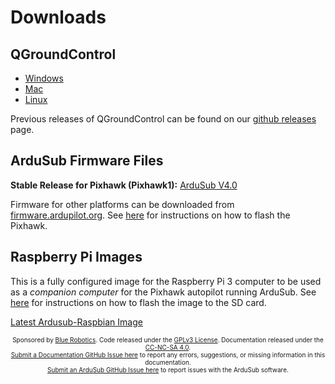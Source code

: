# Downloads

## QGroundControl

- [Windows](https://s3-us-west-2.amazonaws.com/qgroundcontrol/latest/QGroundControl-installer.exe)
- [Mac](https://s3-us-west-2.amazonaws.com/qgroundcontrol/latest/QGroundControl.dmg)
- [Linux](https://s3-us-west-2.amazonaws.com/qgroundcontrol/latest/QGroundControl.AppImage)

Previous releases of QGroundControl can be found on our [github releases](https://github.com/bluerobotics/qgroundcontrol/releases) page.

## ArduSub Firmware Files

**Stable Release for Pixhawk (Pixhawk1):** <i class="fa fa-download" aria-hidden="true"></i> [ArduSub V4.0](https://firmware.ardupilot.org/Sub/stable/Pixhawk1/ardusub.apj)

Firmware for other platforms can be downloaded from [firmware.ardupilot.org](https://firmware.ardupilot.org/). See [here](https://www.ardusub.com/getting-started/installation.html#ardusub) for instructions on how to flash the Pixhawk.

## Raspberry Pi Images

This is a fully configured image for the Raspberry Pi 3 computer to be used as a *companion computer* for the Pixhawk autopilot running ArduSub. See [here](https://www.ardusub.com/getting-started/installation.html#raspberry-pi) for instructions on how to flash the image to the SD card.

<i class="fa fa-download" aria-hidden="true"></i> [Latest Ardusub-Raspbian Image](https://s3.amazonaws.com/downloads.bluerobotics.com/Pi/stable/ardusub-raspbian.img.zip)

<p style="font-size:10px; text-align:center">
Sponsored by <a href="http://www.bluerobotics.com/">Blue Robotics</a>. Code released under the <a href="https://github.com/bluerobotics/ardusub/blob/master/COPYING.txt">GPLv3 License</a>. Documentation released under the <a href="https://creativecommons.org/licenses/by-nc-sa/4.0/">CC-NC-SA 4.0</a>.<br />
<a href="https://github.com/bluerobotics/ardusub-gitbook/issues/">Submit a Documentation GitHub Issue here</a> to report any errors, suggestions, or missing information in this documentation.<br />
<a href="https://github.com/bluerobotics/ardusub/issues/">Submit an ArduSub GitHub Issue here</a> to report issues with the ArduSub software.
</p>
